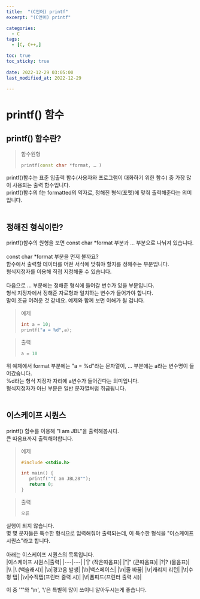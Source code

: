 ```yaml
---
title:  "(C언어) printf" 
excerpt: "(C언어) printf"

categories:
  - C
tags:
  - [C, C++,]

toc: true
toc_sticky: true
 
date: 2022-12-29 03:05:00
last_modified_at: 2022-12-29

---
```


# printf() 함수
## printf() 함수란?
>함수원형
>```cpp
>printf(const char *format, … )
>```
printf()함수는 표준 입출력 함수(사용자와 프로그램이 대화하기 위한 함수) 중 가장 많이 사용되는 출력 함수입니다.<br>
printf()함수의 f는 formatted의 약자로, 정해진 형식(포멧)에 맞춰 출력해준다는 의미입니다.<br><br>
## 정해진 형식이란?
printf()함수의 원형을 보면 const char *format 부분과 … 부분으로 나눠져 있습니다.<br><br>
const char *format 부분을 먼저 볼까요?<br> 
함수에서 출력할 데이터를 어떤 서식에 맞춰야 할지를 정해주는 부분입니다.<br>
형식지정자를 이용해 직접 지정해줄 수 있습니다.<br><br>
다음으로 … 부분에는 정해준 형식에 들어갈 변수가 있을 부분입니다.<br>
형식 지정자에서 정해준 자료형과 일치하는 변수가 들어가야 합니다.<br>
말이 조금 어려운 것 같네요. 예제와 함께 보면 이해가 될 겁니다.<br>
>예제
>```cpp
>int a = 10;
>printf("a = %d",a);
>```

>출력
>```cpp
>a = 10
>```
위 예제에서 format 부분에는 "a = %d"라는 문자열이, … 부분에는 a라는 변수명이 들어갔습니다.<br>
%d라는 형식 지정자 자리에 a변수가 들어간다는 의미입니다.<br>
형식지정자가 아닌 부분은 일반 문자열처럼 취급됩니다.<br><br>
## 이스케이프 시퀀스
printf() 함수를 이용해 "I am JBL"을 출력해봅시다. 
<br>큰 따옴표까지 출력해야합니다.<br>
>예제
>```cpp
>#include <stdio.h>
>
>int main() {
>    printf(""I am JBL28"");
>    return 0;
>}
>```

>출력
>```cpp
>오류
>```
실행이 되지 않습니다. <br>
몇 몇 문자들은 특수한 형식으로 입력해줘야 출력되는데, 이 특수한 형식을 "이스케이프 시퀀스"라고 합니다.<br><br>
아래는 이스케이프 시퀀스의 목록입니다.<br>
|이스케이프 시퀀스|출력|
|---|---|
|\'|' (작은따옴표)|
|\"|" (큰따옴표)|
|\?|? (물음표)|
|\\\ |\ (백슬래시)|
|\a|경고음 발생|
|\b|백스페이스|
|\n|줄 바꿈|
|\r|캐리지 리턴|
|\t|수평 탭|
|\v|수직탭(프린터 줄력 시)|
|\f|폼피드(프린터 출력 시)|

이 중 '\"'와 '\n', '\\'은 특별히 많이 쓰이니 알아두시는게 좋습니다.